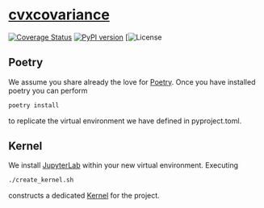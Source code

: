 # [cvxcovariance](http://www.cvxgrp.org/cov_pred_finance)

[![Coverage Status](https://coveralls.io/repos/github/cvxgrp/cvxcovariance/badge.svg?branch=main)](https://coveralls.io/github/cvxgrp/cvxcovariance?branch=main)
[![PyPI version](https://badge.fury.io/py/cvxcovariance.svg)](https://badge.fury.io/py/cvxcovariance)
[![License](https://img.shields.io/badge/License-Apache%202.0-blue.svg)

## Poetry

We assume you share already the love for [Poetry](https://python-poetry.org). Once you have installed poetry you can perform

```bash
poetry install
```

to replicate the virtual environment we have defined in pyproject.toml.

## Kernel

We install [JupyterLab](https://jupyter.org) within your new virtual environment. Executing

```bash
./create_kernel.sh
```

constructs a dedicated [Kernel](https://docs.jupyter.org/en/latest/projects/kernels.html) for the project.


